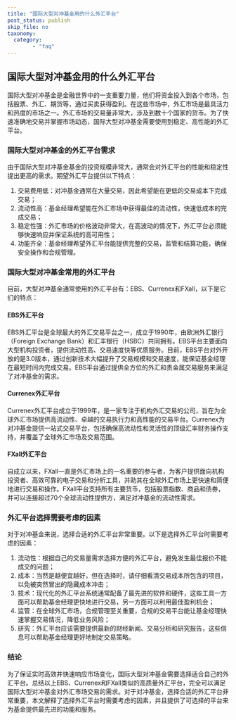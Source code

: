 ```yaml
---
title: "国际大型对冲基金用的什么外汇平台"
post_status: publish
skip_file: no
taxonomy:
  category:
        - "faq"
---
```


## 国际大型对冲基金用的什么外汇平台

国际大型对冲基金是金融世界中的一支重要力量，他们将资金投入到各个市场，包括股票、外汇、期货等，通过买卖获得盈利。在这些市场中，外汇市场是最具活力和热度的市场之一。外汇市场的交易量非常大，涉及到数十个国家的货币。为了快速准确地交易并掌握市场动态，国际大型对冲基金需要使用到稳定、高性能的外汇平台。

### 国际大型对冲基金的外汇平台需求

由于国际大型对冲基金基金的投资规模非常大，通常会对外汇平台的性能和稳定性提出更高的需求。期望外汇平台提供以下特点：

1. 交易费用低：对冲基金通常在大量交易，因此希望能在更低的交易成本下完成交易；
2. 流动性高：基金经理希望能在外汇市场中获得最佳的流动性，快速低成本的完成交易；
3. 稳定性强：外汇市场的价格波动非常大，在高波动的情况下，外汇平台必须能够快速响应并保证系统的高可用性；
4. 功能齐全：基金经理希望外汇平台能提供完整的交易，监管和结算功能，确保安全操作和合规管理。

### 国际大型对冲基金常用的外汇平台

目前，大型对冲基金通常使用的外汇平台有：EBS、Currenex和FXall，以下是它们的特点：

#### EBS外汇平台

EBS外汇平台是全球最大的外汇交易平台之一，成立于1990年，由欧洲外汇银行（Foreign Exchange Bank）和汇丰银行（HSBC）共同拥有。EBS平台主要面向大型机构投资者，提供流动性高、交易速度快等优质服务。目前，EBS平台对外开放的是3.0版本，通过创新技术大幅提升了交易规模和交易速度，能保证基金经理在最短时间内完成交易。EBS平台通过提供全方位的外汇和贵金属交易服务来满足了对冲基金的需求。

#### Currenex外汇平台

Currenex外汇平台成立于1999年，是一家专注于机构外汇交易的公司，旨在为全球外汇市场提供高流动性、卓越的交易执行力和高性能的交易平台。Currenex为对冲基金提供一站式交易平台，包括确保高流动性和灵活性的顶级汇率财务操作支持，并覆盖了全球外汇市场及交易范围。

#### FXall外汇平台

自成立以来，FXall一直是外汇市场上的一名重要的参与者，为客户提供面向机构投资者、高效可靠的电子交易和分析工具，并助其在全球外汇市场上更快速和简便地进行交易和操作。FXall平台支持所有主要货币，包括股票指数、商品和债券，并可以连接超过70个全球流动性提供方，满足对冲基金的流动性需求。

### 外汇平台选择需要考虑的因素

对于对冲基金来说，选择合适的外汇平台非常重要。以下是选择外汇平台时需要考虑的因素：

1. 流动性：根据自己的交易量需求选择方便的外汇平台，避免发生最佳报价不能成交的问题；
2. 成本：当然是越便宜越好，但在选择时，请仔细看清交易成本所包含的项目，以免被突然冒出的隐藏成本冲击；
3. 技术：现代化的外汇平台系统通常配备了最先进的软件和硬件，这些工具一方面可以帮助基金经理更快地进行交易，另一方面可以利用最佳盈利机会；
4. 监管：在全球外汇市场，合规管理至关重要，合规的交易平台能让基金经理快速掌握交易情况，降低业务风险；
5. 研究：外汇平台应该需要提供最新的财经新闻、交易分析和研究报告，这些信息可以帮助基金经理更好地制定交易策略。

### 结论

为了保证实时高效并快速响应市场变化，国际大型对冲基金需要选择适合自己的外汇平台。总结以上EBS、Currenex和FXall类似的高质量外汇平台，完全可以满足国际大型对冲基金对外汇市场交易的需求。对于对冲基金，选择合适的外汇平台非常重要，本文解释了选择外汇平台时需要考虑的因素，并且提供了可选择的平台来为基金提供最先进的功能和服务。
